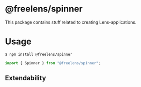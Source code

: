 # @freelens/spinner

This package contains stuff related to creating Lens-applications. 

# Usage

```bash
$ npm install @freelens/spinner
```

```typescript
import { Spinner } from "@freelens/spinner";
```

## Extendability
